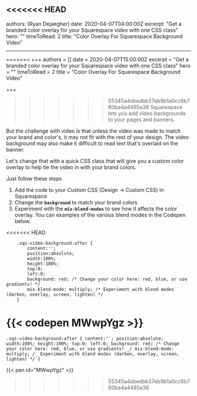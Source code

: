 <<<<<<< HEAD
---
authors: [Ryan Dejaegher]
date: 2020-04-07T04:00:00Z
excerpt: "Get a branded color overlay for your Squarespace video with one CSS class"
hero: ""
timeToRead: 2
title: "Color Overlay For Squarespace Background Video"

---
=======
+++
authors = []
date = 2020-04-07T15:00:00Z
excerpt = "Get a branded color overlay for your Squarespace video with one CSS class"
hero = ""
timeToRead = 2
title = "Color Overlay For Squarespace Background Video"

+++
>>>>>>> 55345a4abedbb57eb9b1a0cc6b760ba4a4485a36
Squarespace lets you add video backgrounds to your pages and banners.

But the challenge with video is that unless the video was made to match your brand and color's, it may not fit with the rest of your design. The video background may also make it difficult to read text that's overlaid on the banner.

Let's change that with a quick CSS class that will give you a custom color overlay to help tie the video in with your brand colors.

Just follow these steps

1. Add the code to your Custom CSS (Design -> Custom CSS) in Squarespace
2. Change the **`background`** to match your brand colors
3. Experiment with the **`mix-blend-modes`** to see how it affects the color overlay. You can examples of the various blend modes in the Codepen below.

<<<<<<< HEAD
```
    .sqs-video-background:after {
    	content:'';
    	position:absolute;
    	width:100%;
    	height:100%;
    	top:0;
    	left:0;
    	background: red; /* Change your color here: red, blue, or use gradients! */
    	mix-blend-mode: multiply; /* Experiment with blend modes (darken, overlay, screen, lighten) */
    }
```

{{< codepen MWwpYgz >}}
=======
`.sqs-video-background:after { content:''; position:absolute; width:100%; height:100%; top:0; left:0; background: red; /* Change your color here: red, blue, or use gradients! _/ mix-blend-mode: multiply; /_ Experiment with blend modes (darken, overlay, screen, lighten) */ }`

{{< pen id="MWwpYgz" >}}
>>>>>>> 55345a4abedbb57eb9b1a0cc6b760ba4a4485a36
